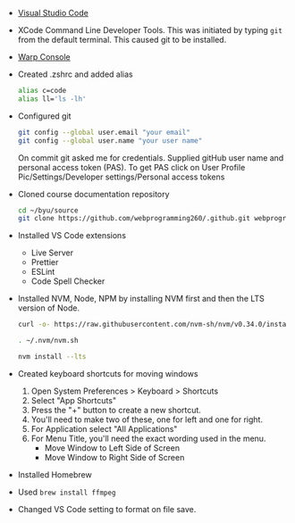 - [Visual Studio Code](https://code.visualstudio.com/download)
- XCode Command Line Developer Tools. This was initiated by typing `git` from the default terminal. This caused git to be installed.
- [Warp Console](https://app.warp.dev/get_warp)
- Created .zshrc and added alias
  ```sh
  alias c=code
  alias ll='ls -lh'
  ```
- Configured git
  ```sh
  git config --global user.email "your email"
  git config --global user.name "your user name"
  ```
  On commit git asked me for credentials. Supplied gitHub user name and personal access token (PAS). To get PAS click on User Profile Pic/Settings/Developer settings/Personal access tokens
- Cloned course documentation repository
  ```sh
  cd ~/byu/source
  git clone https://github.com/webprogramming260/.github.git webprogramming260
  ```
- Installed VS Code extensions
  - Live Server
  - Prettier
  - ESLint
  - Code Spell Checker
- Installed NVM, Node, NPM by installing NVM first and then the LTS version of Node.

  ```sh
  curl -o- https://raw.githubusercontent.com/nvm-sh/nvm/v0.34.0/install.sh | bash

  . ~/.nvm/nvm.sh

  nvm install --lts
  ```

- Created keyboard shortcuts for moving windows
  1. Open System Preferences > Keyboard > Shortcuts
  1. Select "App Shortcuts"
  1. Press the "+" button to create a new shortcut.
  1. You'll need to make two of these, one for left and one for right.
  1. For Application select "All Applications"
  1. For Menu Title, you'll need the exact wording used in the menu.
     - Move Window to Left Side of Screen
     - Move Window to Right Side of Screen
- Installed Homebrew
- Used `brew install ffmpeg`
- Changed VS Code setting to format on file save.
